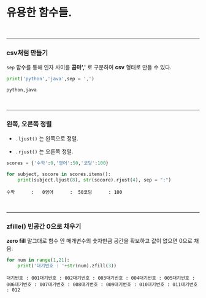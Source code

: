 # 유용한 함수들.


<br/>

---

### csv처럼 만들기

`sep` 함수를 통해 인자 사이를 **콤마','** 로 구분하여 **csv** 형태로 만들 수 있다.

```python
print('python','java',sep = ',')
```
`python,java`

<br/>

---

### **왼쪽, 오른쪽 정렬**

- `.ljust()` 는 왼쪽으로 정렬.

- `.rjust()` 는 오른쪽 정렬.

```python
scores = {'수학':0,'영어':50,'코딩':100}

for subject, socore in scores.items():
    print(subject.ljust(8), str(socore).rjust(4), sep = ":")
```

`수학      :   0영어      :  50코딩      : 100`

<br/>

---

### **zfille() 빈공간 0으로 채우기**

**zero fill** 말그대로 함수 안 매개변수의 숫자만큼 공간을 확보하고 값이 없으면 0으로 채움.

```python
for num in range(1,21):
    print('대기번호 : '+str(num).zfill(3))
```

`대기번호 : 001대기번호 : 002대기번호 : 003대기번호 : 004대기번호 : 005대기번호 : 006대기번호 : 007대기번호 : 008대기번호 : 009대기번호 : 010대기번호 : 011대기번호 : 012`
